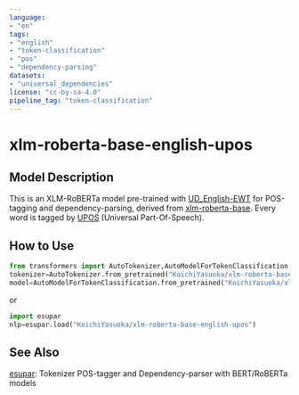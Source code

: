 ```yaml
---
language:
- "en"
tags:
- "english"
- "token-classification"
- "pos"
- "dependency-parsing"
datasets:
- "universal_dependencies"
license: "cc-by-sa-4.0"
pipeline_tag: "token-classification"
---
```


# xlm-roberta-base-english-upos

## Model Description

This is an XLM-RoBERTa model pre-trained with [UD_English-EWT](https://github.com/UniversalDependencies/UD_English-EWT) for POS-tagging and dependency-parsing, derived from [xlm-roberta-base](https://huggingface.co/xlm-roberta-base). Every word is tagged by [UPOS](https://universaldependencies.org/u/pos/) (Universal Part-Of-Speech).

## How to Use

```py
from transformers import AutoTokenizer,AutoModelForTokenClassification
tokenizer=AutoTokenizer.from_pretrained("KoichiYasuoka/xlm-roberta-base-english-upos")
model=AutoModelForTokenClassification.from_pretrained("KoichiYasuoka/xlm-roberta-base-english-upos")
```

or

```py
import esupar
nlp=esupar.load("KoichiYasuoka/xlm-roberta-base-english-upos")
```

## See Also

[esupar](https://github.com/KoichiYasuoka/esupar): Tokenizer POS-tagger and Dependency-parser with BERT/RoBERTa models

